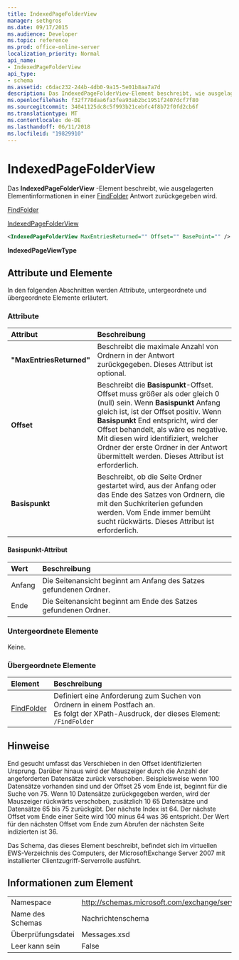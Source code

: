 ```yaml
---
title: IndexedPageFolderView
manager: sethgros
ms.date: 09/17/2015
ms.audience: Developer
ms.topic: reference
ms.prod: office-online-server
localization_priority: Normal
api_name:
- IndexedPageFolderView
api_type:
- schema
ms.assetid: c6dac232-244b-4db0-9a15-5e01b8aa7a7d
description: Das IndexedPageFolderView-Element beschreibt, wie ausgelagerten Elementinformationen in einer FindFolder Antwort zurückgegeben wird.
ms.openlocfilehash: f32f778daa6fa3fea93ab2bc1951f2407dcf7f80
ms.sourcegitcommit: 34041125dc8c5f993b21cebfc4f8b72f0fd2cb6f
ms.translationtype: MT
ms.contentlocale: de-DE
ms.lasthandoff: 06/11/2018
ms.locfileid: "19829910"
---
```

# <a name="indexedpagefolderview"></a>IndexedPageFolderView

Das **IndexedPageFolderView** -Element beschreibt, wie ausgelagerten Elementinformationen in einer [FindFolder](findfolder.md) Antwort zurückgegeben wird. 
  
[FindFolder](findfolder.md)
  
[IndexedPageFolderView](indexedpagefolderview.md)
  
```xml
<IndexedPageFolderView MaxEntriesReturned="" Offset="" BasePoint="" />
```

 **IndexedPageViewType**
## <a name="attributes-and-elements"></a>Attribute und Elemente

In den folgenden Abschnitten werden Attribute, untergeordnete und übergeordnete Elemente erläutert.
  
### <a name="attributes"></a>Attribute

|**Attribut**|**Beschreibung**|
|:-----|:-----|
|**"MaxEntriesReturned"** <br/> |Beschreibt die maximale Anzahl von Ordnern in der Antwort zurückgegeben. Dieses Attribut ist optional.  <br/> |
|**Offset** <br/> |Beschreibt die **Basispunkt**-Offset. Offset muss größer als oder gleich 0 (null) sein. Wenn **Basispunkt** Anfang gleich ist, ist der Offset positiv. Wenn **Basispunkt** End entspricht, wird der Offset behandelt, als wäre es negative.  <br/> Mit diesen wird identifiziert, welcher Ordner der erste Ordner in der Antwort übermittelt werden. Dieses Attribut ist erforderlich.  <br/> |
|**Basispunkt** <br/> |Beschreibt, ob die Seite Ordner gestartet wird, aus der Anfang oder das Ende des Satzes von Ordnern, die mit den Suchkriterien gefunden werden. Vom Ende immer bemüht sucht rückwärts. Dieses Attribut ist erforderlich.  <br/> |
   
#### <a name="basepoint-attribute"></a>Basispunkt-Attribut

|**Wert**|**Beschreibung**|
|:-----|:-----|
|Anfang  <br/> |Die Seitenansicht beginnt am Anfang des Satzes gefundenen Ordner.  <br/> |
|Ende  <br/> |Die Seitenansicht beginnt am Ende des Satzes gefundenen Ordner.  <br/> |
   
### <a name="child-elements"></a>Untergeordnete Elemente

Keine.
  
### <a name="parent-elements"></a>Übergeordnete Elemente

|**Element**|**Beschreibung**|
|:-----|:-----|
|[FindFolder](findfolder.md) <br/> |Definiert eine Anforderung zum Suchen von Ordnern in einem Postfach an.  <br/> Es folgt der XPath-Ausdruck, der dieses Element:  <br/>  `/FindFolder` <br/> |
   
## <a name="remarks"></a>Hinweise

End gesucht umfasst das Verschieben in den Offset identifizierten Ursprung. Darüber hinaus wird der Mauszeiger durch die Anzahl der angeforderten Datensätze zurück verschoben. Beispielsweise wenn 100 Datensätze vorhanden sind und der Offset 25 vom Ende ist, beginnt für die Suche von 75. Wenn 10 Datensätze zurückgegeben werden, wird der Mauszeiger rückwärts verschoben, zusätzlich 10 65 Datensätze und Datensätze 65 bis 75 zurückgibt. Der nächste Index ist 64. Der nächste Offset vom Ende einer Seite wird 100 minus 64 was 36 entspricht. Der Wert für den nächsten Offset vom Ende zum Abrufen der nächsten Seite indizierten ist 36.
  
Das Schema, das dieses Element beschreibt, befindet sich im virtuellen EWS-Verzeichnis des Computers, der MicrosoftExchange Server 2007 mit installierter Clientzugriff-Serverrolle ausführt.
  
## <a name="element-information"></a>Informationen zum Element

|||
|:-----|:-----|
|Namespace  <br/> |http://schemas.microsoft.com/exchange/services/2006/messages  <br/> |
|Name des Schemas  <br/> |Nachrichtenschema  <br/> |
|Überprüfungsdatei  <br/> |Messages.xsd  <br/> |
|Leer kann sein  <br/> |False  <br/> |
   

